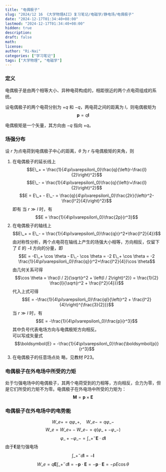 ```yaml
---
title: "电偶极子"
slug: "2024/12 16 《大学物理AII》复习笔记/电磁学/静电场/电偶极子"
date: "2024-12-17T01:34:40+08:00"
lastmod: "2024-12-17T01:34:40+08:00"
hidden: true
description:
draft: false
math:
license:
author: "Ri-Nai"
categories: ["学习笔记"]
tags: ["大学物理", "电磁学"]
---
```

### 定义
电偶极子是由两个相等大小、异种电荷构成的，相距很近的两个点电荷组成的系统。

设电偶极子的两个电荷分别为 $+q$ 和 $-q$，两电荷之间的距离为 $l$，则电偶极矩为
$$\boldsymbol{p} = q\boldsymbol{l}$$ 

电偶极矩是一个矢量，其方向由 $-q$ 指向 $+q$。

### 场强分布
设 $r$ 为点电荷到电偶极子中心的距离，$\theta$ 为 $r$ 与电偶极矩的夹角，则
1. 在电偶极子的延长线上
$$E\_+ = \frac{1}{4\pi\varepsilon\_0}\frac{q}{\left(r-\frac{l}{2}\right)^2}$$
$$E\_- = \frac{1}{4\pi\varepsilon\_0}\frac{q}{\left(r+\frac{l}{2}\right)^2}$$
$$E = E\_+ - E\_- = \frac{q}{4\pi\varepsilon\_0}\frac{2lr}{\left(r^2-\frac{l^2}{4}\right)^2}$$
即有
当 $r \gg l$ 时，有
$$E = \frac{1}{4\pi\varepsilon\_0}\frac{2p}{r^3}$$
2. 在电偶极子的轴线上
$$E\_+ = E\_- = \frac{1}{4\pi\varepsilon\_0}\frac{q}{r^2+\frac{l^2}{4}}$$
由对称性分析，两个点电荷在轴线上产生的场强大小相等，方向相反，仅留下了 $E$ 的 $-\boldsymbol{l}$ 方向的分量，即
$$E = -E\_+ \cos \theta - E\_- \cos \theta = -2 E\_+ \cos \theta = -2 \frac{1}{4\pi\varepsilon\_0}\frac{q}{r^2+\frac{l^2}{4}}\cos \theta$$
由几何关系可得
$$\cos \theta = \frac{l / 2}{\sqrt{r^2 + \left(l / 2\right)^2}} = \frac{1}{2} \frac{l}{\sqrt{r^2 + \frac{l^2}{4}}}$$
代入上式可得
$$E = -\frac{1}{4\pi\varepsilon\_0}\frac{ql}{\left(r^2 + \frac{l^2}{4}\right)^{\frac{3}{2}}}$$
当 $r \gg l$ 时，有
$$E = -\frac{1}{4\pi\varepsilon\_0}\frac{p}{r^3}$$
其中负号代表电场方向与电偶极矩方向相反。  
可以写成矢量式  
$$\boldsymbol{E} = -\frac{1}{4\pi\varepsilon\_0}\frac{\boldsymbol{p}}{r^3}$$
3. 在电偶极子的任意场点处
略，见教材 P23。
### 电偶极子在外电场中所受的力矩
处于匀强电场中的电偶极子，其两个电荷受到的力相等，方向相反，合力为零，但是它们所受的力矩不为零。电偶极子在外电场中所受的力矩为：
$$\boldsymbol{M} = \boldsymbol{p} \times \boldsymbol{E}$$
### 电偶极子在外电场中的电势能
$$W\_{e+} = q \varphi\_+, \quad W\_{e-} = q \varphi\_-$$
$$W\_e = W\_{e+} - W\_{e-} = q(\varphi\_+ - \varphi\_-)$$
$$\varphi\_+ - \varphi\_- = \int\_{+}^{-} \boldsymbol{E} \cdot d\boldsymbol{l}$$
由于$\boldsymbol{E}$是匀强电场
$$\int\_{+}^{-} d \boldsymbol{l} = -\boldsymbol{l}$$
$$W\_e=q\boldsymbol{E}\int\_{+}^{-}d\boldsymbol{l}=-\boldsymbol{p}\cdot\boldsymbol{E} = -\boldsymbol{p}\cdot\boldsymbol{E} = -pE\cos\theta$$
